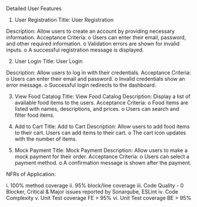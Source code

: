 Detailed User Features

1. User Registration
 Title: User Registration

 Description: Allow users to create an account by providing necessary information.
 Acceptance Criteria:
o Users can enter their email, password, and other required information.
o Validation errors are shown for invalid inputs.
o A successful registration message is displayed.

2. User Login
Title: User Login

 Description: Allow users to log in with their credentials.
 Acceptance Criteria:
o Users can enter their email and password.
o Invalid credentials show an error message.
o Successful login redirects to the dashboard.

3. View Food Catalog
 Title: View Food Catalog
 Description: Display a list of available food items to the users.
 Acceptance Criteria:
o Food items are listed with names, descriptions, and prices.
o Users can search and filter food items.

4. Add to Cart
 Title: Add to Cart
 Description: Allow users to add food items to their cart.
Users can add items to their cart.
o The cart icon updates with the number of items.

5. Mock Payment
 Title: Mock Payment
 Description: Allow users to make a mock payment for their order.
 Acceptance Criteria:
o Users can select a payment method.
o A confirmation message is shown after the payment.

NFRs of Application:

i. 100% method coverage
ii. 95% block/line coverage
iii. Code Quality - 0 Blocker, Critical & Major issues reported by Sonarqube, ESLint
iv. Code Complexity
v. Unit Test coverage FE > 95%
vi. Unit Test coverage BE > 95%
